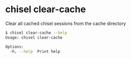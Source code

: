# chisel clear-cache

Clear all cached chisel sessions from the cache directory

```bash
$ chisel clear-cache --help
Usage: chisel clear-cache

Options:
  -h, --help  Print help
```